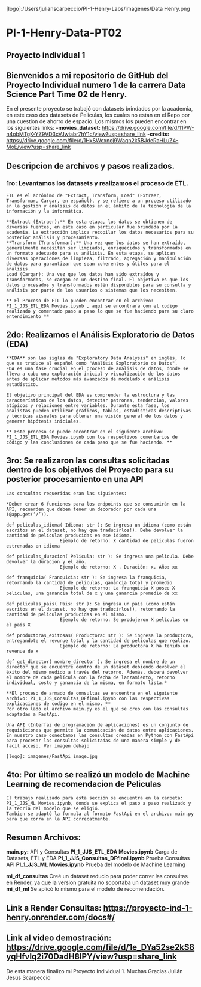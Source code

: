 [logo]:/Users/julianscarpeccio/PI-1-Henry-Labs/imagenes/Data Henry.png


# PI-1-Henry-Data-PT02
## Proyecto individual 1

## Bienvenidos a mi repositorio de GitHub del Proyecto Individual numero 1 de la carrera Data Science Part Time 02 de Henry.

En el presente proyecto se trabajó con datasets brindados por la academia, en este caso dos datasets de Peliculas, los cuales no estan en el Repo por una cuestion de ahorro de espacio. 
Los mismos los pueden encontrar en los siguientes links:
**-movies_dataset:**  https://drive.google.com/file/d/11PW-n4obMTgK-YZ9VD3cVJwiabr7hY1c/view?usp=share_link
**-credits:** https://drive.google.com/file/d/1HxSWoxncj9Waqn2k5BJdeRaHLuZ4-MoE/view?usp=share_link


## Descripcion de archivos y pasos realizados.

### 1ro: Levantamos los datasets y realizamos el proceso de ETL.
    ETL es el acrónimo de "Extract, Transform, Load" (Extraer, Transformar, Cargar, en español), y se refiere a un proceso utilizado en la gestión y análisis de datos en el ámbito de la tecnología de la información y la informática.

    **Extract (Extraer):** En esta etapa, los datos se obtienen de diversas fuentes, en este caso en particular fue brindada por la academia. La extracción implica recopilar los datos necesarios para su posterior análisis y procesamiento.
    **Transform (Transformar):** Una vez que los datos se han extraído, generalmente necesitan ser limpiados, enriquecidos y transformados en un formato adecuado para su análisis. En esta etapa, se aplican diversas operaciones de limpieza, filtrado, agregación y manipulación de datos para garantizar que sean coherentes y útiles para el análisis.
    Load (Cargar): Una vez que los datos han sido extraídos y transformados, se cargan en un destino final. El objetivo es que los datos procesados y transformados estén disponibles para su consulta y análisis por parte de los usuarios o sistemas que los necesiten.

    ** El Proceso de ETL lo pueden encontrar en el archivo: PI_1_JJS_ETL_EDA Movies.ipynb , aquí se encontrara con el codigo realizado y comentado paso a paso lo que se fue haciendo para su claro entendimiento **

## 2do: Realizamos el Análisis Exploratorio de Datos (EDA)
    **EDA** son las siglas de "Exploratory Data Analysis" en inglés, lo que se traduce al español como "Análisis Exploratorio de Datos". 
    EDA es una fase crucial en el proceso de análisis de datos, donde se lleva a cabo una exploración inicial y visualización de los datos antes de aplicar métodos más avanzados de modelado o análisis estadístico.

    El objetivo principal del EDA es comprender la estructura y las características de los datos, detectar patrones, tendencias, valores atípicos y relaciones entre variables. Durante esta fase, los analistas pueden utilizar gráficos, tablas, estadísticas descriptivas y técnicas visuales para obtener una visión general de los datos y generar hipótesis iniciales.

    ** Este proceso se puede encontrar en el siguiente archivo: PI_1_JJS_ETL_EDA Movies.ipynb con los respectivos comentarios de código y las conclusiones de cada paso que se fue haciendo. **

## 3ro: Se realizaron las consultas solicitadas dentro de los objetivos del Proyecto para su posterior procesamiento en una API
    Las consultas requeridas eran las siguientes:
    
    *Deben crear 6 funciones para los endpoints que se consumirán en la API, recuerden que deben tener un decorador por cada una (@app.get(‘/’)).

    def peliculas_idioma( Idioma: str ): Se ingresa un idioma (como están escritos en el dataset, no hay que traducirlos!). Debe devolver la cantidad de películas producidas en ese idioma.
                        Ejemplo de retorno: X cantidad de películas fueron estrenadas en idioma

    def peliculas_duracion( Pelicula: str ): Se ingresa una pelicula. Debe devolver la duracion y el año.
                        Ejemplo de retorno: X . Duración: x. Año: xx

    def franquicia( Franquicia: str ): Se ingresa la franquicia, retornando la cantidad de peliculas, ganancia total y promedio
                        Ejemplo de retorno: La franquicia X posee X peliculas, una ganancia total de x y una ganancia promedio de xx

    def peliculas_pais( Pais: str ): Se ingresa un país (como están escritos en el dataset, no hay que traducirlos!), retornando la cantidad de peliculas producidas en el mismo.
                        Ejemplo de retorno: Se produjeron X películas en el país X

    def productoras_exitosas( Productora: str ): Se ingresa la productora, entregandote el revunue total y la cantidad de peliculas que realizo.
                        Ejemplo de retorno: La productora X ha tenido un revenue de x

    def get_director( nombre_director ): Se ingresa el nombre de un director que se encuentre dentro de un dataset debiendo devolver el éxito del mismo medido a través del retorno. Además, deberá devolver el nombre de cada película con la fecha de lanzamiento, retorno individual, costo y ganancia de la misma, en formato lista.*

    **El proceso de armado de consultas se encuentra en el siguiente archivo: PI_1_JJS_Consultas_DFfinal.ipynb con las respectivas explicaciones de codigo en el mismo. **
    Por otro lado el archivo main.py es el que se creo con las consultas adaptadas a FastApi. 
    
    Una API (Interfaz de programación de aplicaciones) es un conjunto de requisiciones que permite la comunicación de datos entre aplicaciones. En nuestro caso conectamos las consultas creadas en Python con FastApi para procesar las consultas solicitadas de una manera simple y de facil acceso. Ver imagen debajo

    [logo]: imagenes/FastApi image.jpg

## 4to: Por último se realizó un modelo de Machine Learning de recomendacion de Peliculas
    El trabajo realizado para esta sección se encuentra en la carpeta: PI_1_JJS_ML Movies.ipynb, donde se explica el paso a paso realizado y la teoría del modelo que se eligió.
    Tambien se adaptó la formula al formato FastApi en el archivo: main.py para que corra en la API correcatmente.

## Resumen Archivos:

**main.py:** API y Consultas
**PI_1_JJS_ETL_EDA Movies.ipynb** Carga de Datasets, ETL y EDA
**PI_1_JJS_Consultas_DFfinal.ipynb** Prueba Consultas API
**PI_1_JJS_ML Movies.ipynb** Prueba del modelo de Machine Learning

**mi_df_consultas** Creé un dataset reducio para poder correr las consultas en Render, ya que la version gratuita no soportaba un dataset muy grande
**mi_df_ml** Se aplicó lo mismo para el modelo de recomendación.

## Link a Render Consultas: https://proyecto-ind-1-henry.onrender.com/docs#/
## Link al video demostración: https://drive.google.com/file/d/1e_DYa52se2kS8yqHfvlq2i70DadH8lPY/view?usp=share_link 

De esta manera finalizo mi Proyecto Individual 1.
Muchas Gracias 
Julián Jesús Scarpeccio





